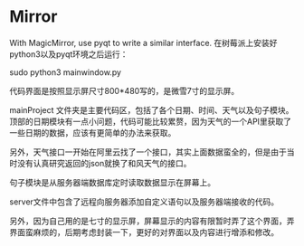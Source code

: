 # Mirror
With MagicMirror, use pyqt to write a similar interface.
在树莓派上安装好python3以及pyqt环境之后运行：

sudo python3 mainwindow.py

代码界面是按照显示屏尺寸800*480写的，是微雪7寸的显示屏。

mainProject 文件夹是主要代码区，包括了各个日期、时间、天气以及句子模块。
顶部的日期模块有一点小问题，代码可能比较累赘，因为天气的一个API里获取了一些日期的数据，应该有更简单的办法来获取。

另外，天气接口一开始在阿里云找了一个接口，其实上面数据蛮全的，但是由于当时没有认真研究返回的json就换了和风天气的接口。

句子模块是从服务器端数据库定时读取数据显示在屏幕上。

server文件中包含了远程向服务器添加自定义语句以及服务器端接收的代码。

另外，因为自己用的是七寸的显示屏，屏幕显示的内容有限暂时弄了这个界面，弄界面蛮麻烦的，后期考虑封装一下，更好的对界面以及内容进行增添和修改。
